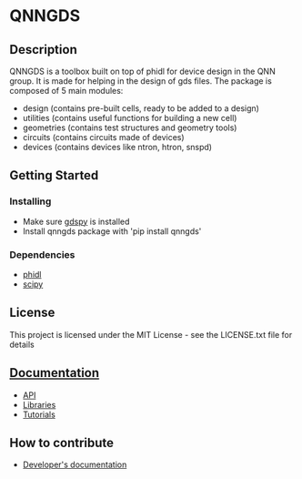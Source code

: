 # QNNGDS

## Description
QNNGDS is a toolbox built on top of phidl for device design in the QNN group.
It is made for helping in the design of gds files. The package is composed of 5 main modules:
- design (contains pre-built cells, ready to be added to a design)
- utilities (contains useful functions for building a new cell)
- geometries (contains test structures and geometry tools)
- circuits (contains circuits made of devices)
- devices (contains devices like ntron, htron, snspd)

## Getting Started
### Installing
- Make sure [gdspy](https://pypi.org/project/gdspy/) is installed
- Install qnngds package with 'pip install qnngds'

### Dependencies
- [phidl](https://pypi.org/project/phidl/)
- [scipy](https://pypi.org/project/scipy/)

## License
This project is licensed under the MIT License - see the LICENSE.txt file for details

## [Documentation](https://qnngds.readthedocs.io/en/latest/)
- [API](https://qnngds.readthedocs.io/en/latest/api.html)
- [Libraries](https://qnngds.readthedocs.io/en/latest/libraries.html)
- [Tutorials](https://qnngds.readthedocs.io/en/latest/tutorials.html)

## How to contribute
- [Developer's documentation](https://qnngds-dev.readthedocs.io/en/latest)
